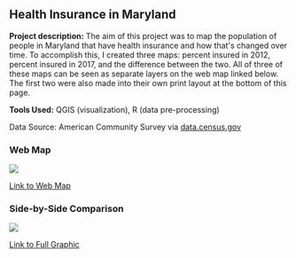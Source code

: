 ## Health Insurance in Maryland

**Project description:** The aim of this project was to map the population of people in Maryland that have health insurance and how that's changed over time. To accomplish this, I created three maps: percent insured in 2012, percent insured in 2017, and the difference between the two. All of three of these maps can be seen as separate layers on the web map linked below. The first two were also made into their own print layout at the bottom of this page.  
  
**Tools Used:** QGIS (visualization), R (data pre-processing)   

Data Source: American Community Survey via [data.census.gov](https://data.census.gov)   

### Web Map  
[<img src="images/preview.png?raw=true">](https://jdrew3.github.io/project1_486/webmap/index.html#9/38.7605/-77.4097)    

[Link to Web Map](https://jdrew3.github.io/project1_486/webmap/index.html#9/38.7605/-77.4097)    

### Side-by-Side Comparison
[<img src="images/pdf_preview.png?raw=true">](basic_compare.pdf)   

[Link to Full Graphic](basic_compare.pdf)   
